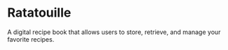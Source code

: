 # Ratatouille
A digital recipe book that allows users to store, retrieve, and manage your favorite recipes.

